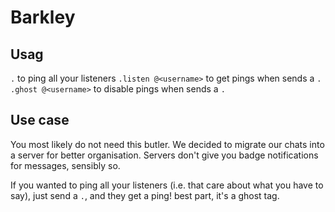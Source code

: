 # Barkley


## Usag
`.` to ping all your listeners
`.listen @<username>` to get pings when <username> sends a `.`
`.ghost @<username>` to disable pings when <username> sends a `.` 

## Use case
You most likely do not need this butler. 
We decided to migrate our chats into a server for better organisation.
Servers don't give you badge notifications for messages, sensibly so.

If you wanted to ping all your listeners (i.e. that care about what you have to say), just send a `.`, and
they get a ping! best part, it's a ghost tag.


